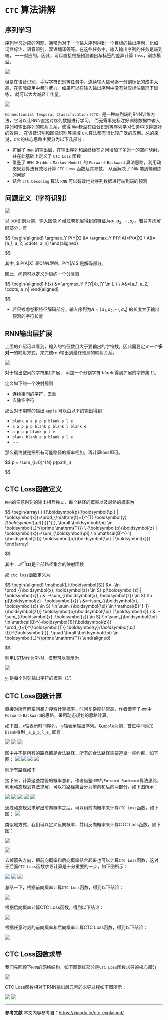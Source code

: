 # `CTC` 算法讲解

## 序列学习

序列学习对应的问题，通常为对于一个输入序列得到一个目标的输出序列，比如 词性标注、语音识别、双语翻译等等。在这些任务中，输入输出序列的任务是端到端，
一一对应的。因此，可以直接根据预测输出与标签的差异计算 `loss`，训练模型。

![](images/rnn_ctc_algo.png)

但是在语音识别、手写字符识别等任务中，连续输入信号逐一分割标记的成本太高，在实际应用中费时费力。如果可以在输入输出序列中没有对应标注情况下训练，
就可以大大减轻工作量。

![](images/r1_ocr.png)

`Connectionist Temporal Classification（CTC）`是一种端到端的RNN训练方法，它可以让RNN直接对序列数据进行学习， 而无需事先标注好训练数据中输入序列和输出序列的映射关系，使得 `RNN`模型在语音识别等序列学习任务中取得更好的效果， 在语音识别和图像识别等领域 `CTC`算法都有很比较广泛的应用。总的来说，`CTC`的核心思路主要分为以下几部分：

- 扩展了 `RNN` 的输出层，在输出序列和最终标签之间增加了多对一的空间映射，并在此基础上定义了 `CTC Loss` 函数
- 借鉴了 `HMM（Hidden Markov Model）`的 `Forward-Backward` 算法思路，利用动态规划算法有效地计算 `CTC Loss` 函数及其导数，
  从而解决了 `RNN` 端到端训练的问题
- 结合 `CTC Decoding` 算法 `RNN` 可以有效地对序列数据进行端到端的预测

## 问题定义（字符识别）

![](images/r2_ocr.png)

以 `OCR`识别为例，输入图像 $X$ 经过卷积层得到的特征为$a_1,a_2,\cdots,a_n$。若只考虑解码部分，有

$$
\begin{aligned}
\argmax_Y P(Y|X) &= \argmax_Y P(Y|A)*P(A|X) \\
A&=[a_1, a_2, \cdots, a_n]
\end{aligned}

$$

其中, $ P(A|X) $是 CNN网络，$P(Y|A)$ 是解码部分。

因此，问题可以定义为训练一个分类器

$$
\begin{aligned}
h(x) &= \argmax_Y P(Y|X),{Y \in L } \\
A&=[a_1, a_2, \cdots, a_n] 
\end{aligned}

$$

- 若只考虑卷积特征解码部分，输入序列为$A=[a_1, a_2, \cdots, a_n]$ 的长度大于输出预测的字符长度

## RNN输出层扩展

上面的介绍可以看到，输入的特征数目大于要输出的字符数，因此需要定义一个**多对一**的映射方式，来完成rnn输出到最终预测的映射关系。

![](images/rnn_out.png)

对于输出空间的字符集$L$扩展， 添加一个分割字符 $blank$ 得到扩展的字符集 $L'$。

定义如下的一个映射规则

- 连续相同的字符，去重
- 去除空字符

那么对于期望的输出 `apple` 可以由以下的输出得到：

- `blank a a p p p blank p l e`
- `a a p p p blank p blank l blank e`
- `a p p p blank p l e`
- `blank blank a p blank p l e`
- **·····**

那么最终就是把所有可能路径的概率相加，再计算loss即可。

$$
p = \sum_{i=0}^{N} p(path_i)

$$

## CTC Loss函数定义

`RNN`的任意时刻的输出相互独立，每个路径的概率以及最终的概率为

$$
\begin{array}
{l}{\boldsymbol{p}(\boldsymbol{\pi} | \boldsymbol{x})=\prod_{\mathrm{t}=1}^{T} \boldsymbol{y}_{\boldsymbol{\pi}_{t}}^{t}, \forall \boldsymbol{\pi} \in \boldsymbol{L}^{\prime \mathrm{T}}} \\ {\boldsymbol{p}(\boldsymbol{z} | \boldsymbol{x})=\sum_{\boldsymbol{\pi} \in \mathcal{B}^{-1}(\boldsymbol{z})} \boldsymbol{p}(\boldsymbol{\pi} | \boldsymbol{x})}
\end{array}

$$

其中：$\mathcal{B}^{-1}(\boldsymbol{z})$是全部路径集合的映射函数

那 `ctc loss`函数定义为

$$
\begin{aligned}
\mathcal{L}(\boldsymbol{S}) &= -\ln \prod_{(\boldsymbol{x}, \boldsymbol{z}) \in S} p(\boldsymbol{z} | \boldsymbol{x}) \\
&=-\sum_{(\boldsymbol{x}, \boldsymbol{z}) \in S} \ln p(\boldsymbol{z} | \boldsymbol{x}) \\
&=-\sum_{(\boldsymbol{x}, \boldsymbol{z}) \in S} \ln \sum_{\boldsymbol{\pi} \in \mathcal{B}^{-1}(\boldsymbol{z})} \boldsymbol{p}(\boldsymbol{\pi} | \boldsymbol{x}) \\
&=-\sum_{(\boldsymbol{x}, \boldsymbol{z}) \in S} \ln \sum_{\boldsymbol{\pi} \in \mathcal{B}^{-\boldsymbol{1}}(\boldsymbol{z})} \prod_{t=1}^{\boldsymbol{T}} \boldsymbol{y}_{\boldsymbol{\pi}_{t}}^{\boldsymbol{t}}, \quad \forall \boldsymbol{\pi} \in \boldsymbol{L}^{\prime \mathrm{T}} \end{aligned}

$$

则用LSTM作为RNN，模型可以表示为

![](images/rnn_all.png)

$y_i$ 是每个时刻输出字符的概率（$L'$）

## CTC Loss函数计算

直接对所有解空间暴力搜索计算概率，时间复杂度非常高，作者借鉴了`HMM`中`Forward-Backward`的思路，采用动态规划的思路计算。

如下图，$x$轴表示时间序列， $y$轴表示输出序列。以`apple`为例，首位中间添加`blank`得到 `_a_p_p_l_e_`
即有：

![](images/ctc_apple1.png)
![](images/ctc_apple2.png)
![](images/ctc_apple3.png)

图中并不是所有的路径都是合法路径，所有的合法路径需要遵循一些约束，如下图：
![](images/ctc_path2.png)
![](images/ctc_path3.png)
![](images/ctc_path4.png)
![](images/ctc_path5.png)

则所有路径如下

接下来，计算这些路径的概率总和。作者借鉴`HMM`的`Forward-Backward`算法思路，利用动态规划算法求解，可以将路径集合分为前向和后向两部分，如下图所示：

![](images/ctc_a1.png)
![](images/ctc_a2.png)
![](images/ctc_a3.png)
![](images/ctc_a4.png)
![](images/ctc_a5.png)

通过动态规划求解出前向概率之后，可以用前向概率来计算`CTC Loss`函数，如下图：
![](images/ctc_a.png)

类似地方式，我们可以定义反向概率，并用反向概率来计算CTC Loss函数，如下图：

![](images/ctc_b1.png)

![](images/ctc_b3.png)

去掉箭头方向，把前向概率和后向概率结合起来也可以计算`CTC Loss`函数，这对于后面`CTC Loss`函数求导计算是十分重要的一步，如下图所示：

![](images/ctc_ab1.png)
![](images/ctc_ab2.png)
![](images/ctc_ab3.png)

总结一下，根据前向概率计算`CTC Loss`函数，得到以下结论：

![](images/ctc_af.png)

根据后向概率计算CTC Loss函数，得到以下结论：

![](images/ctc_bf.png)

根据任意时刻的前向概率和后向概率计算CTC Loss函数，得到以下结论：

![](images/ctc_abf.png)

## CTC Loss函数求导

我们先回顾下`RNN`的网络结构，如下图飘红部分是`CTC Loss`函数求导的核心部分

![](images/rnn_of.png)

CTC Loss函数相对于RNN输出层元素的求导过程如下图所示：

![](images/rnn_of2.png)
![](images/rnn_of3.png)

---

**参考文献**
本文内容参考自：https://xiaodu.io/ctc-explained/
